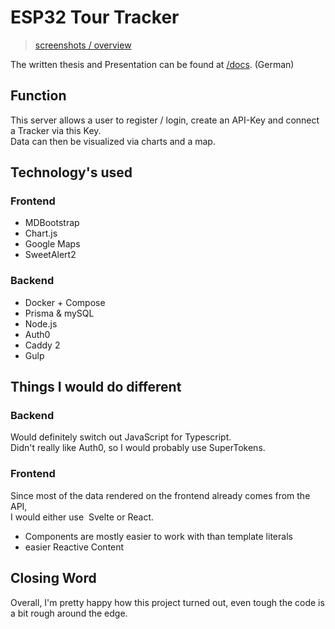 # ESP32 Tour Tracker

> [screenshots / overview](https://github.com/OnlyPain-ctrl/esp32-tour-tracker/blob/main/docs/Esp32-Tour-Tracker_presentation_compressed.pdf)

The written thesis and Presentation can be found at [/docs](https://github.com/OnlyPain-ctrl/esp32-tour-tracker/tree/main/docs). (German)

## Function

This server allows a user to register / login, create an API-Key and connect a Tracker via this Key.<br/>
Data can then be visualized via charts and a map.

## Technology's used

### Frontend

- MDBootstrap
- Chart.js
- Google Maps
- SweetAlert2

### Backend

- Docker + Compose
- Prisma & mySQL
- Node.js
- Auth0
- Caddy 2
- Gulp

## Things I would do different

### Backend

Would definitely switch out JavaScript for Typescript.<br/>
Didn't really like Auth0, so I would probably use SuperTokens.

### Frontend

Since most of the data rendered on the frontend already comes from the API,<br/>
I would either use  Svelte or React.

- Components are mostly easier to work with than template literals
- easier Reactive Content

## Closing Word

Overall, I'm pretty happy how this project turned out, even tough the code is a bit rough around the edge.
